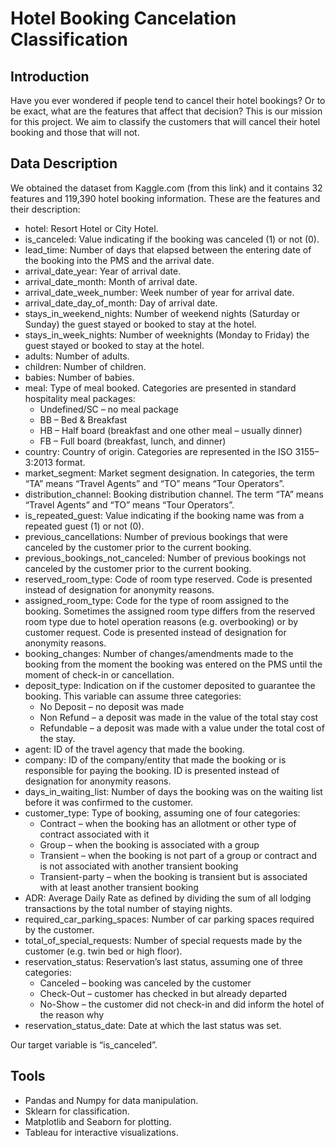 # Hotel Booking Cancelation Classification

## Introduction
Have you ever wondered if people tend to cancel their hotel bookings? Or to be exact, what are the features that affect that decision? This is our mission for this project. We aim to classify the customers that will cancel their hotel booking and those that will not.

## Data Description 
We obtained the dataset from Kaggle.com (from this link) and it contains 32 features and 119,390 hotel booking information. These are the features and their description:
- hotel: Resort Hotel or City Hotel.
- is_canceled: Value indicating if the booking was canceled (1) or not (0).
- lead_time: Number of days that elapsed between the entering date of the booking into the PMS and the arrival date.
- arrival_date_year: Year of arrival date.
- arrival_date_month: Month of arrival date.
- arrival_date_week_number: Week number of year for arrival date.
- arrival_date_day_of_month: Day of arrival date.
- stays_in_weekend_nights: Number of weekend nights (Saturday or Sunday) the guest stayed or booked to stay at the hotel.
- stays_in_week_nights: Number of weeknights (Monday to Friday) the guest stayed or booked to stay at the hotel.
- adults: Number of adults.
- children: Number of children.
- babies: Number of babies.
- meal: Type of meal booked. Categories are presented in standard hospitality meal packages: 
  - Undefined/SC – no meal package
  - BB – Bed & Breakfast
  - HB – Half board (breakfast and one other meal – usually dinner)
  - FB – Full board (breakfast, lunch, and dinner)
- country: Country of origin. Categories are represented in the ISO 3155–3:2013 format.
- market_segment: Market segment designation. In categories, the term “TA” means “Travel Agents” and “TO” means “Tour Operators”.
- distribution_channel: Booking distribution channel. The term “TA” means “Travel Agents” and “TO” means “Tour Operators”.
- is_repeated_guest: Value indicating if the booking name was from a repeated guest (1) or not (0).
- previous_cancellations: Number of previous bookings that were canceled by the customer prior to the current booking.
- previous_bookings_not_canceled: Number of previous bookings not canceled by the customer prior to the current booking.
- reserved_room_type: Code of room type reserved. Code is presented instead of designation for anonymity reasons.
- assigned_room_type: Code for the type of room assigned to the booking. Sometimes the assigned room type differs from the reserved room type due to hotel operation reasons (e.g. overbooking) or by customer request. Code is presented instead of designation for anonymity reasons.
- booking_changes: Number of changes/amendments made to the booking from the moment the booking was entered on the PMS until the moment of check-in or cancellation.
- deposit_type: Indication on if the customer deposited to guarantee the booking. This variable can assume three categories: 
  - No Deposit – no deposit was made
  - Non Refund – a deposit was made in the value of the total stay cost
  - Refundable – a deposit was made with a value under the total cost of the stay.
- agent: ID of the travel agency that made the booking.
- company: ID of the company/entity that made the booking or is responsible for paying the booking. ID is presented instead of designation for anonymity reasons.
- days_in_waiting_list: Number of days the booking was on the waiting list before it was confirmed to the customer.
- customer_type: Type of booking, assuming one of four categories: 
  - Contract – when the booking has an allotment or other type of contract associated with it
  - Group – when the booking is associated with a group
  - Transient – when the booking is not part of a group or contract and is not associated with another transient booking
  - Transient-party – when the booking is transient but is associated with at least another transient booking
- ADR: Average Daily Rate as defined by dividing the sum of all lodging transactions by the total number of staying nights.
- required_car_parking_spaces: Number of car parking spaces required by the customer.
- total_of_special_requests: Number of special requests made by the customer (e.g. twin bed or high floor).
- reservation_status: Reservation’s last status, assuming one of three categories: 
  - Canceled – booking was canceled by the customer
  - Check-Out – customer has checked in but already departed
  - No-Show – the customer did not check-in and did inform the hotel of the reason why
- reservation_status_date: Date at which the last status was set.

Our target variable is “is_canceled”.

## Tools
- Pandas and Numpy for data manipulation.
- Sklearn for classification.
- Matplotlib and Seaborn for plotting.
- Tableau for interactive visualizations.
